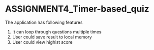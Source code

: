 # ASSIGNMENT4_Timer-based_quiz
The application has following features

1. It can loop through questions multiple times
2. User could save result to local memory
3. User could view highist score

